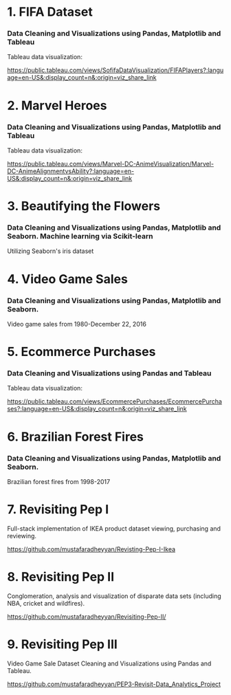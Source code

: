 # 1. FIFA Dataset 

### Data Cleaning and Visualizations using Pandas, Matplotlib and Tableau

Tableau data visualization:

https://public.tableau.com/views/SofifaDataVisualization/FIFAPlayers?:language=en-US&:display_count=n&:origin=viz_share_link

# 2. Marvel Heroes 

### Data Cleaning and Visualizations using Pandas, Matplotlib and Tableau

Tableau data visualization:

https://public.tableau.com/views/Marvel-DC-AnimeVisualization/Marvel-DC-AnimeAlignmentvsAbility?:language=en-US&:display_count=n&:origin=viz_share_link

# 3. Beautifying the Flowers

### Data Cleaning and Visualizations using Pandas, Matplotlib and Seaborn. Machine learning via Scikit-learn

Utilizing Seaborn's iris dataset

# 4. Video Game Sales

### Data Cleaning and Visualizations using Pandas, Matplotlib and Seaborn.

Video game sales from 1980-December 22, 2016

# 5. Ecommerce Purchases

### Data Cleaning and Visualizations using Pandas and Tableau

Tableau data visualization:

https://public.tableau.com/views/EcommercePurchases/EcommercePurchases?:language=en-US&:display_count=n&:origin=viz_share_link

# 6. Brazilian Forest Fires

### Data Cleaning and Visualizations using Pandas, Matplotlib and Seaborn.

Brazilian forest fires from 1998-2017

# 7. Revisiting Pep I

Full-stack implementation of IKEA product dataset viewing, purchasing and reviewing.

https://github.com/mustafaradheyyan/Revisting-Pep-I-Ikea

# 8. Revisiting Pep II

Conglomeration, analysis and visualization of disparate data sets (including NBA, cricket and wildfires).

https://github.com/mustafaradheyyan/Revisiting-Pep-II/

# 9. Revisiting Pep III

Video Game Sale Dataset Cleaning and Visualizations using Pandas and Tableau.

https://github.com/mustafaradheyyan/PEP3-Revisit-Data_Analytics_Project
